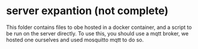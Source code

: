 # server expantion (not complete)
This folder contains files to obe hosted in a docker container, and a script to be run on the server directly.
To use this, you should use a mqtt broker, we hosted one ourselves and used mosquitto mqtt to do so.